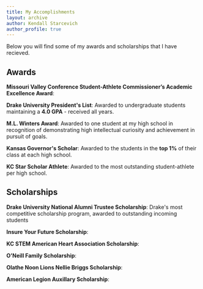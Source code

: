 ```yaml
---
title: My Accomplishments
layout: archive
author: Kendall Starcevich
author_profile: true
---
```

Below you will find some of my awards and scholarships that I have recieved.
## Awards
**Missouri Valley Conference Student-Athlete Commissioner’s Academic Excellence Award**: 

**Drake University President's List**: Awarded to undergraduate students maintaining a **4.0 GPA** - received all years.

**M.L. Winters Award**: Awarded to one student at my high school in recognition of demonstrating high intellectual curiosity and achievement in pursuit of goals.

**Kansas Governor's Scholar**: Awarded to the students in the **top 1%** of their class at each high school. 

**KC Star Scholar Athlete**: Awarded to the most outstanding student-athlete per high school.

## Scholarships
**Drake University National Alumni Trustee Scholarship**: Drake's most competitive scholarship program, awarded to outstanding incoming students

**Insure Your Future Scholarship**: 

**KC STEM American Heart Association Scholarship**: 

**O'Neill Family Scholarship**: 

**Olathe Noon Lions Nellie Briggs Scholarship**: 

**American Legion Auxillary Scholarship**: 